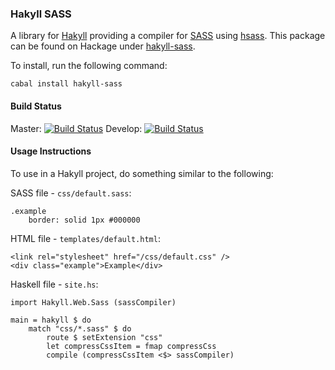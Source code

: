 ### Hakyll SASS ###
A library for [Hakyll](http://jaspervdj.be/hakyll/) providing a compiler for
[SASS](http://sass-lang.com/) using
[hsass](http://hackage.haskell.org/package/hsass). This package can be found on
Hackage under [hakyll-sass](https://hackage.haskell.org/package/hakyll-sass).

To install, run the following command:

    cabal install hakyll-sass

#### Build Status
Master: [![Build Status](https://travis-ci.org/meoblast001/hakyll-sass.svg?branch=master)](https://travis-ci.org/meoblast001/hakyll-sass)
Develop: [![Build Status](https://travis-ci.org/meoblast001/hakyll-sass.svg?branch=develop)](https://travis-ci.org/meoblast001/hakyll-sass)

#### Usage Instructions
To use in a Hakyll project, do something similar to the following:

SASS file - `css/default.sass`:

    .example
        border: solid 1px #000000


HTML file - `templates/default.html`:

    <link rel="stylesheet" href="/css/default.css" />
    <div class="example">Example</div>


Haskell file - `site.hs`:

    import Hakyll.Web.Sass (sassCompiler)

    main = hakyll $ do
        match "css/*.sass" $ do
            route $ setExtension "css"
            let compressCssItem = fmap compressCss
            compile (compressCssItem <$> sassCompiler)
